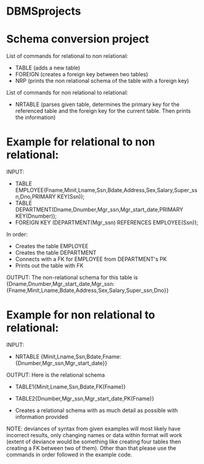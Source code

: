 # DBMSprojects

# Schema conversion project
List of commands for relational to non relational:
- TABLE (adds a new table)
- FOREIGN (creates a foreign key between two tables)
- NRP (prints the non relational schema of the table with a foreign key)

List of commands for non relational to relational:
- NRTABLE (parses given table, determines the primary key for the referenced table and the foreign key for the current table. Then prints the information)

# Example for relational to non relational:

INPUT:

- TABLE EMPLOYEE(Fname,Minit,Lname,Ssn,Bdate,Address,Sex,Salary,Super_ssn,Dno,PRIMARY KEY(Ssn));
- TABLE DEPARTMENT(Dname,Dnumber,Mgr_ssn,Mgr_start_date,PRIMARY KEY(Dnumber));
- FOREIGN KEY (DEPARTMENT(Mgr_ssn) REFERENCES EMPLOYEE(Ssn));

In order:
- Creates the table EMPLOYEE
- Creates the table DEPARTMENT
- Connects with a FK for EMPLOYEE from DEPARTMENT's PK
- Prints out the table with FK

OUTPUT:
The non-relational schema for this table is {Dname,Dnumber,Mgr_start_date,Mgr_ssn:{Fname,Minit,Lname,Bdate,Address,Sex,Salary,Super_ssn,Dno}}

# Example for non relational to relational:

INPUT:

- NRTABLE {Minit,Lname,Ssn,Bdate,Fname:{Dnumber,Mgr_ssn,Mgr_start_date}}

OUTPUT:
Here is the relational schema 
- TABLE1{Minit,Lname,Ssn,Bdate,FK(Fname)}
- TABLE2{Dnumber,Mgr_ssn,Mgr_start_date,PK(Fname)}

- Creates a relational schema with as much detail as possible with information provided

NOTE: deviances of syntax from given examples will most likely have incorrect results, only changing names or data within format will work (extent of deviance would be something like creating four tables then creating a FK between two of them). Other than that please use the commands in order followed in the example code.
